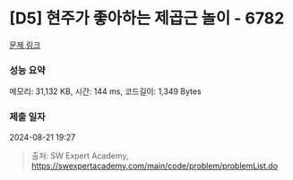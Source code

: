 # [D5] 현주가 좋아하는 제곱근 놀이 - 6782 

[문제 링크](https://swexpertacademy.com/main/code/problem/problemDetail.do?contestProbId=AWgqsAlKr9sDFAW0) 

### 성능 요약

메모리: 31,132 KB, 시간: 144 ms, 코드길이: 1,349 Bytes

### 제출 일자

2024-08-21 19:27



> 출처: SW Expert Academy, https://swexpertacademy.com/main/code/problem/problemList.do